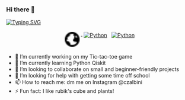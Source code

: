 ### Hi there 👋

[![Typing SVG](https://readme-typing-svg.herokuapp.com?color=%2336BCF7&lines=Computer+geeek;Rubik's+cube+;High+school+student;Physics+enjoyer;Mathematics+enjoyer)](https://git.io/typing-svg)
<p align="center">
 <a href="https://charalambosioannou.github.io/" target="_blank" rel="noopener noreferrer"> <img src="https://raw.githubusercontent.com/iconic/open-iconic/master/svg/globe.svg" alt="Python" height="40" style="vertical-align:top; margin:4px"> </a>
 <a href="https://linkedin.com/in/charalambosioannou" target="_blank" rel="noopener noreferrer"> <img src="https://cdn.jsdelivr.net/npm/simple-icons@v3/icons/linkedin.svg" alt="Python" height="40" style="vertical-align:top; margin:4px"></a>
 <a href="mailto:cioannou1997@gmail.com"> <img src="https://cdn.jsdelivr.net/npm/simple-icons@v3/icons/gmail.svg" alt="Python" height="40" style="vertical-align:top; margin:4px"></a>
</p>



- 🔭 I’m currently working on my Tic-tac-toe game
- 🌱 I’m currently learning Python Qiskit
- 👯 I’m looking to collaborate on small and beginner-friendly projects
- 🤔 I’m looking for help with getting some time off school
- 📫 How to reach me: dm me on Instagram @czalbini
- ⚡ Fun fact: I like rubik's cube and plants!

